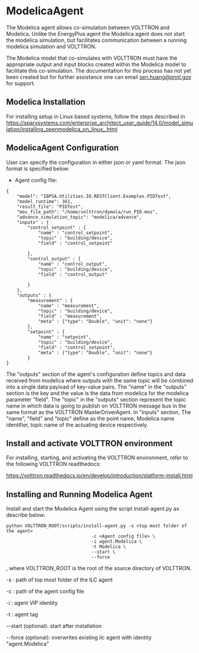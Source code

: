 # ModelicaAgent
The Modelica agent allows co-simulation between VOLTTRON and Modelica. Unlike the EnergyPlus agent 
the Modelica agent does not start the modelica simulation, but facilitates communication between a running modelica
simulation and VOLTTRON.

The Modelica model that co-simulates with VOLTTRON must have the appropriate output and input blocks created within the
Modelica model to facilitate this co-simulation.  The documentation for this process has not yet been created but for further 
assistance one can email sen.huang@pnnl.gov for support.

## Modelica Installation
For installing setup in Linux based systems, follow the steps described in
https://sparxsystems.com/enterprise_architect_user_guide/14.0/model_simulation/installing_openmodelica_on_linux_.html

## ModelicaAgent Configuration

User can specify the configuration in either json or yaml format. The json format is specified below: 

* Agent config file:

```` 
{
    "model": "IBPSA.Utilities.IO.RESTClient.Examples.PIDTest",
    "model_runtime": 361,
    "result_file": "PIDTest",
    "mos_file_path": "/home/volttron/dymola/run_PID.mos",
    "advance_simulation_topic": "modelica/advance",
    "inputs" : {
        "control_setpoint" : {
            "name" : "control_setpoint",
            "topic" : "building/device",
            "field" : "control_setpoint"

        },
        "control_output" : {
            "name" : "control_output",
            "topic" : "building/device",
            "field" : "control_output"

        }
    },
    "outputs" : {
        "measurement" : {
            "name" : "measurement",
            "topic" : "building/device",
            "field" : "measurement",
            "meta" : {"type": "Double", "unit": "none"}
        },
        "setpoint" : {
            "name" : "setpoint",
            "topic" : "building/device",
            "field" : "control_setpoint",
            "meta" : {"type": "Double", "unit": "none"}
        }
}          
````

The "outputs" section of the agent's configuration define topics and data received from modelica where outputs with the same topic will be
combined into a single data payload of key-value pairs. The "name" in the "outputs" section  is the key and the value is the 
data from modelica for the modelica parameter "field". The "topic" in the "outputs" section represent the topic name in which data 
is going to publish on VOLTTRON message bus in the same format as the VOLTTRON MasterDriverAgent.
In "inputs" section, The "name", "field" and "topic" define as the point name, Modelica name identifier, topic name of the actuating device
respectively.

## Install and activate VOLTTRON environment
For installing, starting, and activating the VOLTTRON environment,
refer to the following VOLTTRON readthedocs:
 
https://volttron.readthedocs.io/en/develop/introduction/platform-install.html

## Installing and Running Modelica Agent
Install and start the Modelica Agent using the script install-agent.py as describe below:

```
python VOLTTRON_ROOT/scripts/install-agent.py -s <top most folder of the agent> 
                                -c <Agent config file> \
                                -i agent.Modelica \
                                -t Modelica \
                                --start \
                                --force
```

, where VOLTTRON_ROOT is the root of the source directory of VOLTTRON.

-s : path of top most folder of the ILC agent

-c : path of the agent config file

-i : agent VIP identity

-t : agent tag
 
--start (optional): start after installation

--force (optional): overwrites existing ilc agent with identity "agent.Modelica"  
